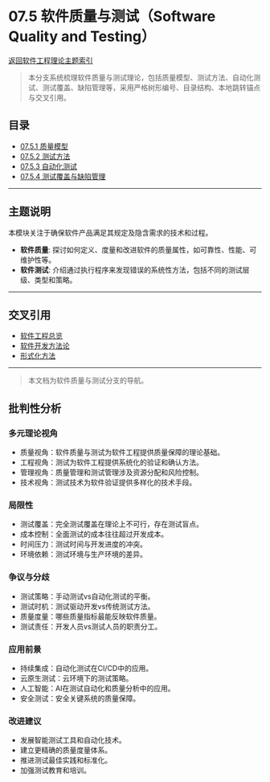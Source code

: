 # 07.5 软件质量与测试（Software Quality and Testing）

[返回软件工程理论主题索引](README.md)

> 本分支系统梳理软件质量与测试理论，包括质量模型、测试方法、自动化测试、测试覆盖、缺陷管理等，采用严格树形编号、目录结构、本地跳转锚点与交叉引用。

## 目录

- [07.5.1 质量模型](07.5.1_Quality_Models.md)
- [07.5.2 测试方法](07.5.2_Testing_Methods.md)
- [07.5.3 自动化测试](07.5.3_Automated_Testing.md)
- [07.5.4 测试覆盖与缺陷管理](07.5.4_Coverage_and_Defect_Management.md)

---

## 主题说明

本模块关注于确保软件产品满足其规定及隐含需求的技术和过程。

- **软件质量**: 探讨如何定义、度量和改进软件的质量属性，如可靠性、性能、可维护性等。
- **软件测试**: 介绍通过执行程序来发现错误的系统性方法，包括不同的测试层级、类型和策略。

---

## 交叉引用

- [软件工程总览](README.md)
- [软件开发方法论](README.md)
- [形式化方法](README.md)

---

> 本文档为软件质量与测试分支的导航。

## 批判性分析

### 多元理论视角

- 质量视角：软件质量与测试为软件工程提供质量保障的理论基础。
- 工程视角：测试为软件工程提供系统化的验证和确认方法。
- 管理视角：质量管理和测试管理涉及资源分配和风险控制。
- 技术视角：测试技术为软件验证提供多样化的技术手段。

### 局限性

- 测试覆盖：完全测试覆盖在理论上不可行，存在测试盲点。
- 成本控制：全面测试的成本往往超过开发成本。
- 时间压力：测试时间与开发进度的冲突。
- 环境依赖：测试环境与生产环境的差异。

### 争议与分歧

- 测试策略：手动测试vs自动化测试的平衡。
- 测试时机：测试驱动开发vs传统测试方法。
- 质量度量：哪些质量指标最能反映软件质量。
- 测试责任：开发人员vs测试人员的职责分工。

### 应用前景

- 持续集成：自动化测试在CI/CD中的应用。
- 云原生测试：云环境下的测试策略。
- 人工智能：AI在测试自动化和质量分析中的应用。
- 安全测试：安全关键系统的质量保障。

### 改进建议

- 发展智能测试工具和自动化技术。
- 建立更精确的质量度量体系。
- 推进测试最佳实践和标准化。
- 加强测试教育和培训。

